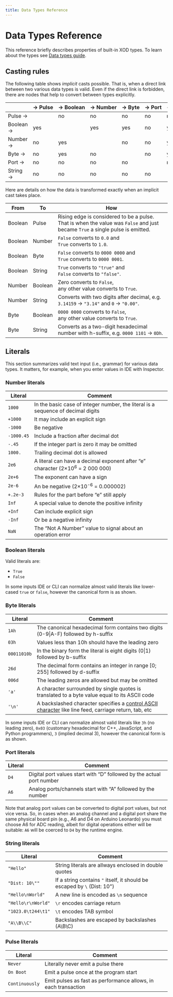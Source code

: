 ```yaml
---
title: Data Types Reference
---
```


Data Types Reference
====================

This reference briefly describes properties of built-in XOD types. To learn
about the types see [Data types guide](/docs/guide/data-types/).

## Casting rules

The following table shows *implicit* casts possible. That is, when a direct
link between two various data types is valid. Even if the direct link is
forbidden, there are nodes that help to convert between types explicitly.

<table class="ui definition single line table">
  <thead>
    <tr>
      <th></th>
      <th>→ Pulse</th>
      <th>→ Boolean</th>
      <th>→ Number</th>
      <th>→ Byte</th>
      <th>→ Port</th>
      <th>→ String</th>
    </tr>
  </thead>
  <tbody>
    <tr>
      <td>Pulse →</td>
      <td></td>
      <td class="disabled">no</td>
      <td class="disabled">no</td>
      <td class="disabled">no</td>
      <td class="disabled">no</td>
      <td class="disabled">no</td>
    </tr>
    <tr>
      <td>Boolean →</td>
      <td>yes</td>
      <td></td>
      <td>yes</td>
      <td>yes</td>
      <td class="disabled">no</td>
      <td>yes</td>
    </tr>
    <tr>
      <td>Number →</td>
      <td class="disabled">no</td>
      <td>yes</td>
      <td></td>
      <td class="disabled">no</td>
      <td class="disabled">no</td>
      <td>yes</td>
    </tr>
    <tr>
      <td>Byte →</td>
      <td class="disabled">no</td>
      <td>yes</td>
      <td class="disabled">no</td>
      <td></td>
      <td class="disabled">no</td>
      <td>yes</td>
    </tr>
    <tr>
      <td>Port →</td>
      <td class="disabled">no</td>
      <td class="disabled">no</td>
      <td class="disabled">no</td>
      <td class="disabled">no</td>
      <td></td>
      <td class="disabled">no</td>
    </tr>
    <tr>
      <td>String →</td>
      <td class="disabled">no</td>
      <td class="disabled">no</td>
      <td class="disabled">no</td>
      <td class="disabled">no</td>
      <td class="disabled">no</td>
      <td></td>
    </tr>
  </tbody>
</table>

Here are details on how the data is transformed exactly when an implicit cast takes place.

<table class="ui table">
  <thead>
    <tr>
      <th>From</th>
      <th>To</th>
      <th>How</th>
    </tr>
  </thead>
  <tbody>
    <tr>
      <td>Boolean</td>
      <td>Pulse</td>
      <td>
          Rising edge is considered to be a pulse. That is when the value was
          <code>False</code> and just became <code>True</code> a single pulse
          is emitted.
      </td>
    </tr>
    <tr>
      <td>Boolean</td>
      <td>Number</td>
      <td>
          <code>False</code> converts to <code>0.0</code> and<br/>
          <code>True</code> converts to <code>1.0</code>.
      </td>
    </tr>
    <tr>
      <td>Boolean</td>
      <td>Byte</td>
      <td>
        <code>False</code> converts to <code>0000 0000</code> and<br/>
        <code>True</code> converts to <code>0000 0001</code>.
      </td>
    </tr>
    <tr>
      <td>Boolean</td>
      <td>String</td>
      <td>
        <code>True</code> converts to <code>"true"</code> and<br/>
        <code>False</code> converts to <code>"false"</code>.
      </td>
    </tr>
    <tr>
      <td>Number</td>
      <td>Boolean</td>
      <td>
        Zero converts to <code>False</code>,<br/>
        any other value converts to <code>True</code>.
      </td>
    </tr>
    <tr>
      <td>Number</td>
      <td>String</td>
      <td>
          Converts with two digits after decimal, e.g.
          <code>3.14159</code> → <code>"3.14"</code> and
          <code>0</code> → <code>"0.00"</code>.
      </td>
    </tr>
    <tr>
      <td>Byte</td>
      <td>Boolean</td>
      <td>
        <code>0000 0000</code> converts to <code>False</code>,<br/>
        any other value converts to <code>True</code>.
      </td>
    </tr>
    <tr>
      <td>Byte</td>
      <td>String</td>
      <td>
        Converts as a two-digit hexadecimal number with h-suffix, e.g.
        <code>0000 1101</code> → <code>0Dh</code>.
      </td>
    </tr>
  </tbody>
</table>

## Literals

This section summarizes valid text input (i.e., grammar) for various data types.
It matters, for example, when you enter values in IDE with Inspector.

### Number literals


<table class="ui compact table">
  <thead>
    <tr>
      <th>Literal</th>
      <th>Comment</th>
    </tr>
  </thead>
  <tbody>
    <tr>
      <td class="right aligned"><code>1000</code></td>
      <td>In the basic case of integer number, the literal is a sequence of decimal digits</td>
    </tr>
    <tr>
      <td class="right aligned"><code>+1000</code></td>
      <td>It may include an explicit sign</td>
    </tr>
    <tr>
      <td class="right aligned"><code>-1000</code></td>
      <td>Be negative</td>
    </tr>
    <tr>
      <td class="right aligned"><code>-1000.45</code></td>
      <td>Include a fraction after decimal dot</td>
    </tr>
    <tr>
      <td class="right aligned"><code>-.45</code></td>
      <td>If the integer part is zero it may be omitted</td>
    </tr>
    <tr>
      <td class="right aligned"><code>1000.</code></td>
      <td>Trailing decimal dot is allowed</td>
    </tr>
    <tr>
      <td class="right aligned"><code>2e6</code></td>
      <td>A literal can have a decimal exponent after “e” character (2×10<sup>6</sup> = 2 000 000)</td>
    </tr>
    <tr>
      <td class="right aligned"><code>2e+6</code></td>
      <td>The exponent can have a sign</td>
    </tr>
    <tr>
      <td class="right aligned"><code>2e-6</code></td>
      <td>An be negative (2×10<sup>-6</sup> = 0.000002)</td>
    </tr>
    <tr>
      <td class="right aligned"><code>+.2e-3</code></td>
      <td>Rules for the part before “e” still apply</td>
    </tr>
    <tr>
      <td class="right aligned"><code>Inf</code></td>
      <td>A special value to denote the positive infinity</td>
    </tr>
    <tr>
      <td class="right aligned"><code>+Inf</code></td>
      <td>Can include explicit sign</td>
    </tr>
    <tr>
      <td class="right aligned"><code>-Inf</code></td>
      <td>Or be a negative infinity</td>
    </tr>
    <tr>
      <td class="right aligned"><code>NaN</code></td>
      <td>The “Not A Number” value to signal about an operation error</td>
    </tr>
  </tbody>
</table>

### Boolean literals

Valid literals are:

- `True`
- `False`

In some inputs IDE or CLI can normalize almost valid literals like lower-cased
`true` or `false`, however the canonical form is as shown.

### Byte literals

<table class="ui compact table">
  <thead>
    <tr>
      <th>Literal</th>
      <th>Comment</th>
    </tr>
  </thead>
  <tbody>
    <tr>
      <td class="right aligned"><code>1Ah</code></td>
      <td>The canonical hexadecimal form contains two digits (0-9|A-F) followed by h-suffix</td>
    </tr>
    <tr>
      <td class="right aligned"><code>03h</code></td>
      <td>Values less than 10h should have the leading zero</td>
    </tr>
    <tr>
      <td class="right aligned"><code>00011010b</code></td>
      <td>In the binary form the literal is eight digits (0|1) followed by b-suffix</td>
    </tr>
    <tr>
      <td class="right aligned"><code>26d</code></td>
      <td>The decimal form contains an integer in range [0; 255] followed by d-suffix</td>
    </tr>
    <tr>
      <td class="right aligned"><code>006d</code></td>
      <td>The leading zeros are allowed but may be omitted</td>
    </tr>
    <tr>
      <td class="right aligned"><code>'a'</code></td>
      <td>A character surrounded by single quotes is translated to a byte value equal to its ASCII code</td>
    </tr>
    <tr>
      <td class="right aligned"><code>'\n'</code></td>
      <td>A backslashed character specifies a <a href="https://en.wikipedia.org/wiki/Control_character">control ASCII character</a> like line feed, carriage return, tab, etc</td>
    </tr>
  </tbody>
</table>

In some inputs IDE or CLI can normalize almost valid literals like `3h` (no
leading zero), `0x03` (customary hexadecimal for C\++, JavaScript, and Python
programmers), `3` (implied decimal 3), however the canonical form is as shown.

### Port literals

<table class="ui compact table">
  <thead>
    <tr>
      <th>Literal</th>
      <th>Comment</th>
    </tr>
  </thead>
  <tbody>
    <tr>
      <td class="right aligned"><code>D4</code></td>
      <td>Digital port values start with “D” followed by the actual port number</td>
    </tr>
    <tr>
      <td class="right aligned"><code>A6</code></td>
      <td>Analog ports/channels start with “A” followed by the number</td>
    </tr>
  </tbody>
</table>

Note that analog port values can be converted to digital port values, but not
vice versa.  So, in cases when an analog channel and a digital port share the
same physical board pin (e.g., A6 and D4 on Arduino Leonardo) you must choose
A6 for ADC reading, albeit for digital operations either will be suitable: `A6`
will be coerced to `D4` by the runtime engine.

### String literals

<table class="ui compact table">
  <thead>
    <tr>
      <th>Literal</th>
      <th>Comment</th>
    </tr>
  </thead>
  <tbody>
    <tr>
      <td><code>"Hello"</code></td>
      <td>String literals are allways enclosed in double quotes</td>
    </tr>
    <tr>
      <td class="single line"><code>"Dist: 10\""</code></td>
      <td>If a string contains <code>"</code> itself, it should be escaped by <code>\</code> (Dist: 10")</td>
    </tr>
    <tr>
      <td class="single line"><code>"Hello\nWorld"</code></td>
      <td>A new line is encoded as <code>\n</code> sequence</td>
    </tr>
    <tr>
      <td class="single line"><code>"Hello\r\nWorld"</code></td>
      <td><code>\r</code> encodes carriage return</td>
    </tr>
    <tr>
      <td class="single line"><code>"1023.0\t244\t1"</code></td>
      <td><code>\t</code> encodes TAB symbol</td>
    </tr>
    <tr>
      <td class="single line"><code>"A\\B\\C"</code></td>
      <td>Backslashes are escaped by backslashes (A\B\C)</td>
    </tr>
  </tbody>
</table>

### Pulse literals

<table class="ui compact table">
  <thead>
    <tr>
      <th>Literal</th>
      <th>Comment</th>
    </tr>
  </thead>
  <tbody>
    <tr>
      <td><code>Never</code></td>
      <td>Literally never emit a pulse there</td>
    </tr>
    <tr>
      <td><code>On Boot</code></td>
      <td>Emit a pulse once at the program start</td>
    </tr>
    <tr>
      <td><code>Continuously</code></td>
      <td>Emit pulses as fast as performance allows, in each transaction</td>
    </tr>
  </tbody>
</table>
